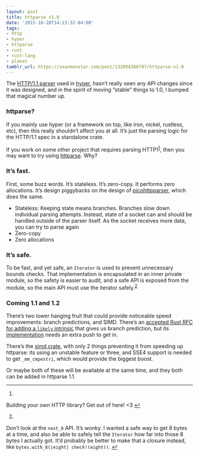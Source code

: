 ```yaml
---
layout: post
title: httparse v1.0
date: '2015-10-28T14:13:32-04:00'
tags:
- http
- hyper
- httparse
- rust
- rust-lang
- planet
tumblr_url: https://seanmonstar.com/post/132094366797/httparse-v1-0
---
```

The [HTTP/1.1 parser](https://crates.io/crates/httparse) used in [hyper](http://hyper.rs), hasn’t really seen any API changes since it was designed, and in the spirit of moving “stable” things to 1.0, I bumped that magical number up.

### httparse?

If you mainly use hyper (or a framework on top, like iron, nickel, rustless, etc), then this really shouldn’t affect you at all. It’s just the parsing logic for the HTTP/1.1 spec in a standalone crate.

If you work on some other project that requires parsing HTTP1<sup id="fnref:1"><a href="#fn:1" class="footnote-ref" role="doc-noteref">1</a></sup>, then you may want to try using [httparse](https://crates.io/crates/httparse). Why?

### It’s fast.

First, some buzz words. It’s stateless. It’s zero-copy. It performs zero allocations. It’s design piggybacks on the design of [picohttpparser](https://github.com/h2o/picohttpparser), which does the same.

- Stateless: Keeping state means branches. Branches slow down individual parsing attempts. Instead, state of a socket can and should be handled outside of the parser itself. As the socket receives more data, you can try to parse again
- Zero-copy
- Zero allocations

### It’s safe.

To be fast, and yet safe, an `Iterator` is used to prevent unnecessary bounds checks. That implementation is encapsulated in an inner private module, so the safety is easier to audit, and a safe API is exposed from the module, so the main API must use the iterator safely.<sup id="fnref:2"><a href="#fn:2" class="footnote-ref" role="doc-noteref">2</a></sup>

### Coming 1.1 and 1.2

There’s two lower hanging fruit that could provide noticeable speed improvements: branch predictions, and SIMD. There’s an [accepted Rust RFC for adding a `likely` intrinsic](https://github.com/rust-lang/rfcs/blob/master/text/1131-likely-intrinsic.md) that gives us branch prediction, but its [implementation](https://github.com/rust-lang/rust/issues/26179) needs an extra push to get in.

There’s the [simd crate](https://crates.io/crates/simd), with only 2 things preventing it from speeding up httparse: its using an unstable feature or three, and SSE4 support is needed to get `_mm_cmpestri`, which would provide the biggest boost.

Or maybe both of these will be available at the same time, and they both can be added in httparse 1.1.

* * *

1. 

Building your own HTTP library? Get out of here! \<3&nbsp;[↩︎](#fnref:1)

2. 

Don’t look at the `next_8` API. It’s wonky. I wanted a safe way to get 8 bytes at a time, and also be able to safely tell the `Iterator` how far into those 8 bytes I actually got. It’d probably be better to make that a closure instead, like `bytes.with_8(|eight| check!(eight))`.&nbsp;[↩︎](#fnref:2)

